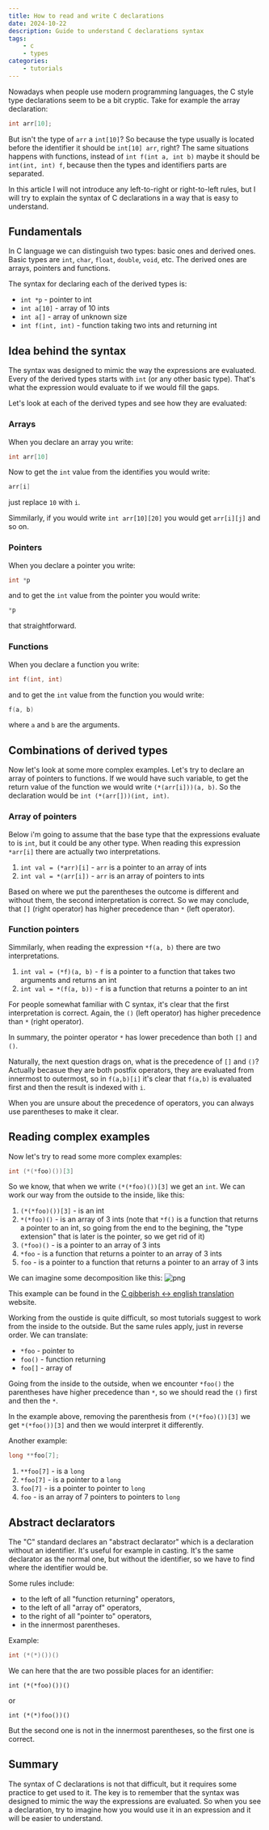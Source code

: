 ```yaml
---
title: How to read and write C declarations
date: 2024-10-22
description: Guide to understand C declarations syntax
tags: 
    - c
    - types
categories:
    - tutorials
---
```


Nowadays when people use modern programming languages, the C style type declarations 
seem to be a bit cryptic. Take for example the array declaration:

```c
int arr[10];
```

But isn't the type of `arr` a `int[10]`? So because the type usually is located before the identifier it should be `int[10] arr`, right?
The same situations happens with functions, instead of `int f(int a, int b)` maybe it should be `int(int, int) f`, 
because then the types and identifiers parts are separated.

In this article I will not introduce any left-to-right or right-to-left rules, but I will try to explain 
the syntax of C declarations in a way that is easy to understand.

## Fundamentals

In C language we can distinguish two types: basic ones and derived ones. Basic types are `int`, `char`, `float`, `double`, `void`, etc.
The derived ones are arrays, pointers and functions.

The syntax for declaring each of the derived types is:
- `int *p` - pointer to int
- `int a[10]` - array of 10 ints
- `int a[]` - array of unknown size
- `int f(int, int)` - function taking two ints and returning int

## Idea behind the syntax

The syntax was designed to mimic the way the expressions are evaluated.
Every of the derived types starts with `int` (or any other basic type).
That's what the expression would evaluate to if we would fill the gaps.

Let's look at each of the derived types and see how they are evaluated:

### Arrays

When you declare an array you write:
```c
int arr[10]
````
Now to get the `int` value from the identifies you would write:
```c
arr[i]
``` 
just replace `10` with `i`.

Simmilarly, if you would write `int arr[10][20]` you would get `arr[i][j]` and so on.

### Pointers

When you declare a pointer you write:
```c
int *p
``` 
and to get the `int` value from the pointer you would write:
```c
*p
```
that straightforward.

### Functions

When you declare a function you write:
```c
int f(int, int)
``` 
and to get the `int` value from the function you would write:
```c
f(a, b)
```
where `a` and `b` are the arguments.

## Combinations of derived types

Now let's look at some more complex examples. Let's try to declare an array of pointers to functions.
If we would have such variable, to get the return value of the function we would write `(*(arr[i]))(a, b)`.
So the declaration would be `int (*(arr[]))(int, int)`.

### Array of pointers

Below i'm going to assume that the base type that the expressions evaluate to is `int`, but it could be any other type.
When reading this expression `*arr[i]` there are actually two interpretations.

1. `int val = (*arr)[i]` - `arr` is a pointer to an array of ints
2. `int val = *(arr[i])` - `arr` is an array of pointers to ints

Based on where we put the parentheses the outcome is different and without them, the second interpretation is correct. 
So we may conclude, that `[]` (right operator) has higher precedence than `*` (left operator).

### Function pointers

Simmilarly, when reading the expression `*f(a, b)` there are two interpretations.

1. `int val = (*f)(a, b)` - `f` is a pointer to a function that takes two arguments and returns an int
2. `int val = *(f(a, b))` - `f` is a function that returns a pointer to an int

For people somewhat familiar with C syntax, it's clear that the first interpretation is correct. 
Again, the `()` (left operator) has higher precedence than `*` (right operator). 

In summary, the pointer operator `*` has lower precedence than both `[]` and `()`.

Naturally, the next question drags on, what is the precedence of `[]` and `()`?
Actually becasue they are both postfix operators, they are evaluated from innermost to outermost, 
so in `f(a,b)[i]` it's clear that `f(a,b)` is evaluated first and then the result is indexed with `i`. 

When you are unsure about the precedence of operators, you can always use parentheses to make it clear.

## Reading complex examples

Now let's try to read some more complex examples:
```c
int (*(*foo)())[3]
```

So we know, that when we write `(*(*foo)())[3]` we get an `int`. 
We can work our way from the outside to the inside, like this:

1. `(*(*foo)())[3]` - is an int
2. `*(*foo)()` - is an array of 3 ints
   (note that `*f()` is a function that returns a pointer to an int, so going from the end to the begining, the "type extension" that is later is the pointer, so we get rid of it)
3. `(*foo)()` - is a pointer to an array of 3 ints
4. `*foo` - is a function that returns a pointer to an array of 3 ints
5. `foo` - is a pointer to a function that returns a pointer to an array of 3 ints

We can imagine some decomposition like this:
![png](c_decl_decomp.png)

This example can be found in the [C gibberish <-> english translation](https://cdecl.org/) website.

Working from the oustide is quite difficult, so most tutorials suggest to work from the inside to the outside.
But the same rules apply, just in reverse order. We can translate:
* `*foo` - pointer to
* `foo()` - function returning
* `foo[]` - array of

Going from the inside to the outside, when we encounter `*foo()` the parentheses have higher precedence than `*`, 
so we should read the `()` first and then the `*`.

In the example above, removing the parenthesis from `(*(*foo)())[3]` we get `*(*foo())[3]` and then we would interpret it differently.

Another example:
```c
long **foo[7];
```

1. `**foo[7]` - is a `long`
2. `*foo[7]` - is a pointer to a `long`
3. `foo[7]` - is a pointer to pointer to `long`
4. `foo` - is an array of 7 pointers to pointers to `long`

## Abstract declarators

The "C" standard declares an "abstract declarator" which is a declaration without an identifier.
It's useful for example in casting. It's the same declarator as the normal one, but without the identifier, 
so we have to find where the identifier would be.

Some rules include:
* to the left of all "function returning" operators,
* to the left of all "array of" operators,
* to the right of all "pointer to" operators,
* in the innermost parentheses.

Example:
```c
int (*(*)())()
```
We can here that the are two possible places for an identifier:
```
int (*(*foo)())()
```
or
```
int (*(*)foo())()
```
But the second one is not in the innermost parentheses, so the first one is correct.

## Summary

The syntax of C declarations is not that difficult, but it requires some practice to get used to it.
The key is to remember that the syntax was designed to mimic the way the expressions are evaluated.
So when you see a declaration, try to imagine how you would use it in an expression and it will be easier to understand.